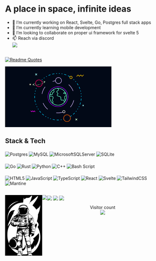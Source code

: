 # A place in space, infinite ideas
- 🔭 I’m currently working on React, Svelte, Go, Postgres full stack apps
- 🌱 I’m currently learning mobile development
- 👯 I’m looking to collaborate on proper ui framework for svelte 5
- 📫 Reach via discord  
![](https://dcbadge.limes.pink/api/shield/363975690670047243)


##
[![Readme Quotes](https://quotes-github-readme.vercel.app/api?type=horizontal&theme=dark)](https://github.com/piyushsuthar/github-readme-quotes)

<a href=#><img src="solarsys.svg" height="200px" /></a>

## Stack & Tech
### 
![Postgres](https://img.shields.io/badge/postgres-%23316192.svg?style=for-the-badge&logo=postgresql&logoColor=white)
![MySQL](https://img.shields.io/badge/mysql-4479A1.svg?style=for-the-badge&logo=mysql&logoColor=white)
![MicrosoftSQLServer](https://img.shields.io/badge/Microsoft%20SQL%20Server-CC2927?style=for-the-badge&logo=microsoft%20sql%20server&logoColor=white)
![SQLite](https://img.shields.io/badge/sqlite-%2307405e.svg?style=for-the-badge&logo=sqlite&logoColor=white)

###  
![Go](https://img.shields.io/badge/go-%2300ADD8.svg?style=for-the-badge&logo=go&logoColor=white)
![Rust](https://img.shields.io/badge/rust-%23000000.svg?style=for-the-badge&logo=rust&logoColor=white)
![Python](https://img.shields.io/badge/python-3670A0?style=for-the-badge&logo=python&logoColor=ffdd54)
![C++](https://img.shields.io/badge/c++-%2300599C.svg?style=for-the-badge&logo=c%2B%2B&logoColor=white)
![Bash Script](https://img.shields.io/badge/bash_script-%23121011.svg?style=for-the-badge&logo=gnu-bash&logoColor=white)

### 
![HTML5](https://img.shields.io/badge/html5-%23E34F26.svg?style=for-the-badge&logo=html5&logoColor=white)
![JavaScript](https://img.shields.io/badge/javascript-%23323330.svg?style=for-the-badge&logo=javascript&logoColor=%23F7DF1E)
![TypeScript](https://img.shields.io/badge/typescript-%23007ACC.svg?style=for-the-badge&logo=typescript&logoColor=white)
![React](https://img.shields.io/badge/react-%2320232a.svg?style=for-the-badge&logo=react&logoColor=%2361DAFB)
![Svelte](https://img.shields.io/badge/svelte-%23f1413d.svg?style=for-the-badge&logo=svelte&logoColor=white)
![TailwindCSS](https://img.shields.io/badge/tailwindcss-%2338B2AC.svg?style=for-the-badge&logo=tailwind-css&logoColor=white)
![Mantine](https://img.shields.io/badge/Mantine-ffffff?style=for-the-badge&logo=Mantine&logoColor=339af0)

## 
<p align="center"><a href=#><img src="spaceman.svg" height="200px" align="left" /></a></p>  

<img height=200 align="center" src="https://my-stats-43gk.vercel.app/api?username=warkanum&show_icons=true&theme=codeSTACKr&hide=contribs,issues&show=discussions_answered&rank_icon=github&include_all_commits=true&card_width=150" />


<img height=200 align="center" src="https://my-stats-43gk.vercel.app/api/top-langs/?username=warkanum&hide=html,scss,css&langs_count=8&layout=compact&theme=codeSTACKr&card_width=150" />

<img align="left" height=202 src="https://github-readme-streak-stats-git-main-davids-projects-ad77adcc.vercel.app/?user=warkanum&theme=codeSTACKr"/>


<img align="center" height=97 src="https://github-profile-trophy.vercel.app/?username=warkanum&theme=codeSTACKr&no-frame=true&title=Stars,Followers,Commits&column=-1"/>  



<p align="center">
  Visitor count<br>
  <img src="https://profile-counter.glitch.me/_warkanum/count.svg" />
</p>

